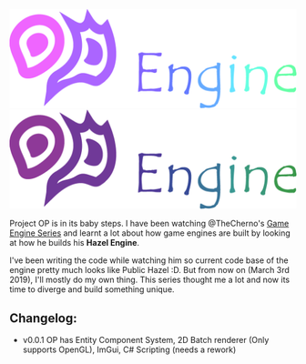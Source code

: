 ![OPLogoDarkMode](./Misc/Logo/LogoDark.png#gh-dark-mode-only)
![OPLogoLightMode](./Misc/Logo/LogoLight.png#gh-light-mode-only)

Project OP is in its baby steps. I have been watching  @TheCherno's [Game Engine Series](https://www.youtube.com/watch?v=JxIZbV_XjAs&list=PLlrATfBNZ98dC-V-N3m0Go4deliWHPFwT) and learnt a lot about how game engines are built by looking at how he builds his **Hazel Engine**.

I've been writing the code while watching him so current code base of the engine pretty much looks like Public Hazel :D. But from now on (March 3rd 2019), I'll mostly do my own thing. This series thought me a lot and now its time to diverge and build something unique.

## Changelog:
- v0.0.1 OP has Entity Component System, 2D Batch renderer (Only supports OpenGL), ImGui, C# Scripting (needs a rework)

